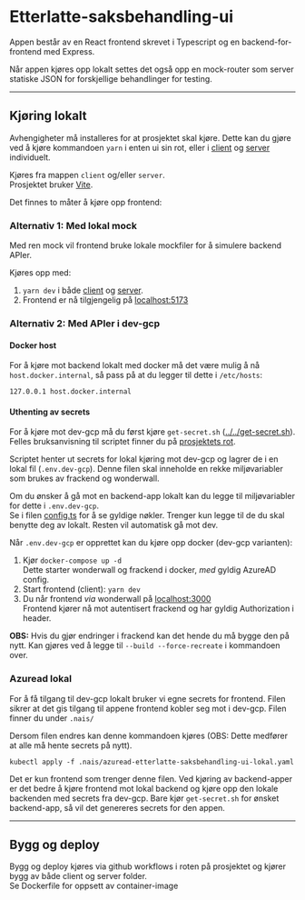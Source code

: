 # Etterlatte-saksbehandling-ui

Appen består av en React frontend skrevet i Typescript og en backend-for-frontend med Express.

Når appen kjøres opp lokalt settes det også opp en mock-router som server statiske JSON for forskjellige behandlinger 
for testing.

---

## Kjøring lokalt

Avhengigheter må installeres for at prosjektet skal kjøre. Dette kan du gjøre ved å kjøre kommandoen `yarn` i enten 
ui sin rot, eller i [client](./client) og [server](./server) individuelt.

Kjøres fra mappen `client` og/eller `server`. \
Prosjektet bruker [Vite](https://vitejs.dev/).

Det finnes to måter å kjøre opp frontend:

### Alternativ 1: Med lokal mock

Med ren mock vil frontend bruke lokale mockfiler for å simulere backend APIer. 

Kjøres opp med: 
1. `yarn dev` i både [client](./client) og [server](./server).
2. Frontend er nå tilgjengelig på [localhost:5173](http://localhost:5173)


### Alternativ 2: Med APIer i dev-gcp

#### Docker host

For å kjøre mot backend lokalt med docker må det være mulig å nå `host.docker.internal`, så pass på at du legger til 
dette i `/etc/hosts`:

`127.0.0.1 host.docker.internal`


#### Uthenting av secrets

For å kjøre mot dev-gcp må du først kjøre `get-secret.sh` ([../../get-secret.sh](../../get-secret.sh)). \
Felles bruksanvisning til scriptet finner du på [prosjektets rot](../..). 

Scriptet henter ut secrets for lokal kjøring mot dev-gcp og lagrer de i en lokal fil (`.env.dev-gcp`). 
Denne filen skal inneholde en rekke miljøvariabler som brukes av frackend og wonderwall. 

Om du ønsker å gå mot en backend-app lokalt kan du legge til miljøvariabler for dette i `.env.dev-gcp`. \
Se i filen [config.ts](./server/src/config/config.ts) for å se gyldige nøkler. Trenger kun legge til de 
du skal benytte deg av lokalt. Resten vil automatisk gå mot dev.

Når `.env.dev-gcp` er opprettet kan du kjøre opp docker (dev-gcp varianten):

1. Kjør `docker-compose up -d` \
   Dette starter wonderwall og frackend i docker, _med_ gyldig AzureAD config.
2. Start frontend (client):
   `yarn dev`
3. Du når frontend *via* wonderwall på [localhost:3000](http://localhost:3000) \
   Frontend kjører nå mot autentisert frackend og har gyldig Authorization i header.

**OBS:** Hvis du gjør endringer i frackend kan det hende du må bygge den på nytt. Kan gjøres ved å legge til
`--build --force-recreate` i kommandoen over.


### Azuread lokal

For å få tilgang til dev-gcp lokalt bruker vi egne secrets for frontend. Filen sikrer at det gis tilgang til appene 
frontend kobler seg mot i dev-gcp. Filen finner du under `.nais/`

Dersom filen endres kan denne kommandoen kjøres (OBS: Dette medfører at alle må hente secrets på nytt). 

```
kubectl apply -f .nais/azuread-etterlatte-saksbehandling-ui-lokal.yaml
```

Det er kun frontend som trenger denne filen. Ved kjøring av backend-apper er det bedre å kjøre frontend mot lokal
backend og kjøre opp den lokale backenden med secrets fra dev-gcp. Bare kjør `get-secret.sh` for ønsket backend-app,
så vil det genereres secrets for den appen.

---

## Bygg og deploy
Bygg og deploy kjøres via github workflows i roten på prosjektet
og kjører bygg av både client og server folder. \
Se Dockerfile for oppsett av container-image